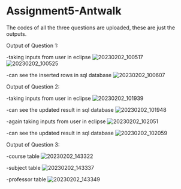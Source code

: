 # Assignment5-Antwalk

The codes of all the three questions are uploaded, these are just the outputs.



Output of Question 1:

-taking inputs from user in eclipse
![20230202_100517](https://user-images.githubusercontent.com/123260591/216284064-2461e996-099e-41c4-bfbb-bfd84ffb0d2c.jpg)
![20230202_100525](https://user-images.githubusercontent.com/123260591/216284085-a61a8cd3-c78b-40ab-b62d-9b9549d8992d.jpg)

-can see the inserted rows in sql database
![20230202_100607](https://user-images.githubusercontent.com/123260591/216284225-d603b080-4dbf-46eb-bbf8-5b4c62d627f1.jpg)




Output of Question 2:

-taking inputs from user in eclipse
![20230202_101939](https://user-images.githubusercontent.com/123260591/216284400-8cdd3b72-a01b-4086-b3e6-2644d5a6961c.jpg)

-can see the updated result in sql database
![20230202_101948](https://user-images.githubusercontent.com/123260591/216284543-fa9922c1-f0b2-4c1d-91b8-b31cbe175a30.jpg)

-again taking inputs from user in eclipse
![20230202_102051](https://user-images.githubusercontent.com/123260591/216284665-a7ba26df-14ab-48bb-ae38-f66ba20f75a2.jpg)

-can see the updated result in sql database
![20230202_102059](https://user-images.githubusercontent.com/123260591/216284755-56d9cce0-ce44-4022-8bf9-7288b3a161ca.jpg)




Output of Question 3:

-course table
![20230202_143322](https://user-images.githubusercontent.com/123260591/216285134-399ecc2a-efe7-423b-b8b0-cd67bb3a9692.jpg)

-subject table
![20230202_143337](https://user-images.githubusercontent.com/123260591/216285227-eb348d3e-afa3-4921-b8f2-acce011c4391.jpg)

-professor table
![20230202_143349](https://user-images.githubusercontent.com/123260591/216285323-b0cad100-3d51-4219-8a6c-8ed7c4a0be79.jpg)

